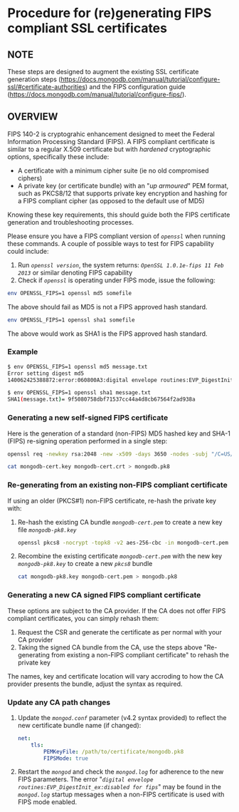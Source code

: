 # Procedure for (re)generating FIPS compliant SSL certificates

## NOTE

These steps are designed to augment the existing SSL certificate generation steps
(<https://docs.mongodb.com/manual/tutorial/configure-ssl/#certificate-authorities>)
and the FIPS configuration guide (<https://docs.mongodb.com/manual/tutorial/configure-fips/>).

## OVERVIEW

FIPS 140-2 is cryptograhic enhancement designed to meet the Federal Information Processing Standard (FIPS).  A FIPS compliant certificate is
similar to a regular X.509 certificate but with _hardened_ cryptographic options, specifically these include:

- A certificate with a minimum cipher suite (ie no old compromised ciphers)
- A private key (or certificate bundle) with an "_up armoured_" PEM format, such as PKCS8/12 that supports private key encryption and hashing for a FIPS compliant cipher (as opposed to the default use of MD5)

Knowing these key requirements, this should guide both the FIPS certificate generation and troubleshooting processes.

Please ensure you have a FIPS compliant version of _`openssl`_ when running these commands.  A couple of possible ways to test for FIPS capability could include:

1. Run _`openssl version`_, the system returns: _`OpenSSL 1.0.1e-fips 11 Feb 2013`_ or similar denoting FIPS capability
2. Check if _`openssl`_ is operating under FIPS mode, issue the following:

```bash
env OPENSSL_FIPS=1 openssl md5 somefile
```

The above should fail as MD5 is not a FIPS approved hash standard.

```bash
env OPENSSL_FIPS=1 openssl sha1 somefile
```

The above would work as SHA1 is the FIPS approved hash standard.

### Example

```bash
$ env OPENSSL_FIPS=1 openssl md5 message.txt
Error setting digest md5
140062425388872:error:060800A3:digital envelope routines:EVP_DigestInit_ex:disabled for fips:digest.c:251:

$ env OPENSSL_FIPS=1 openssl sha1 message.txt
SHA1(message.txt)= 9f5080758dbf71537cc44a4d8cb67564f2ad938a
```

### Generating a new self-signed FIPS certificate

Here is the generation of a standard (non-FIPS) MD5 hashed key and SHA-1 (FIPS) re-signing operation performed in a single step:

```bash
openssl req -newkey rsa:2048 -new -x509 -days 3650 -nodes -subj "/C=US/ST=New York/L=New York/O=MongoDB, Inc./OU=Technical Services/CN=*.mongodb.com" -out mongodb-cert.crt -keyout mongodb-cert.key

cat mongodb-cert.key mongodb-cert.crt > mongodb.pk8
```

### Re-generating from an existing non-FIPS compliant certificate

If using an older (PKCS#1) non-FIPS certificate, re-hash the private key with:

1. Re-hash the existing CA bundle _`mongodb-cert.pem`_ to create a new key file _`mongodb-pk8.key`_

   ```bash
   openssl pkcs8 -nocrypt -topk8 -v2 aes-256-cbc -in mongodb-cert.pem -out mongodb-pk8.key
   ```

1. Recombine the existing certificate _`mongodb-cert.pem`_ with the new key _`mongodb-pk8.key`_ to create a new _`pkcs8`_ bundle

   ```bash
   cat mongodb-pk8.key mongodb-cert.pem > mongodb.pk8
   ```

### Generating a new CA signed FIPS compliant certificate

These options are subject to the CA provider.  If the CA does not offer FIPS compliant certificates, you can simply rehash them:

1. Request the CSR and generate the certificate as per normal with your CA provider
1. Taking the signed CA bundle from the CA, use the steps above "Re-generating from existing a non-FIPS compliant certificate" to rehash the private key

The names, key and certificate location will vary accroding to how the CA provider presents the bundle, adjust the syntax as required.

### Update any CA path changes

1. Update the _`mongod.conf`_ parameter (v4.2 syntax provided) to reflect the new certificate bundle name (if changed):

   ```yaml
   net:
       tls:
           PEMKeyFile: /path/to/certificate/mongodb.pk8
           FIPSMode: true
   ```

1. Restart the _`mongod`_ and check the _`mongod.log`_ for adherence to the new FIPS parameters. The error "_`digital envelope routines:EVP_DigestInit_ex:disabled for fips`_" may be found in the _`mongod.log`_ startup messages when a non-FIPS certificate is used with FIPS mode enabled.
